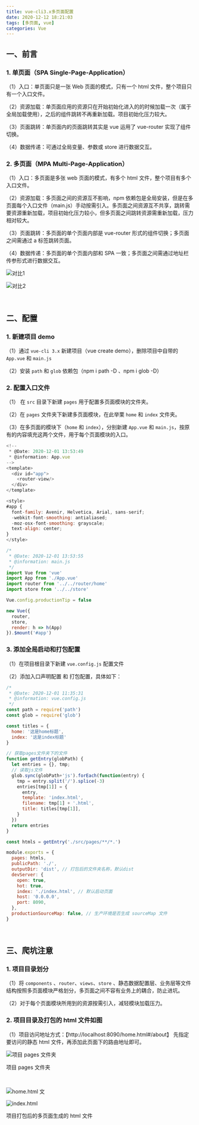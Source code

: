 ```yaml
---
title: vue-cli3.x多页面配置
date: 2020-12-12 18:21:03
tags: [多页面, vue]
categories: Vue
---
```



## 一、前言

### 1. 单页面（SPA Single-Page-Application）


（1）入口：单页面只是一张 Web 页面的模式，只有一个 html 文件，整个项目只有一个入口文件。

（2）资源加载：单页面应用的资源只在开始初始化进入的的时候加载一次（属于全局加载使用），之后的组件跳转不再重新加载。项目初始化压力较大。

（3）页面跳转：单页面内的页面跳转其实是 vue 运用了 vue-router 实现了组件切换。

（4）数据传递：可通过全局变量、参数或 store 进行数据交互。 


### 2. 多页面（MPA Multi-Page-Application）

（1）入口：多页面是多张 web 页面的模式，有多个 html 文件，整个项目有多个入口文件。

（2）资源加载：多页面之间的资源互不影响，npm 依赖包是全局安装，但是在多页面每个入口文件（main.js）手动按需引入。多页面之间资源互不共享，跳转需要资源重新加载，项目初始化压力较小，但多页面之间跳转资源需重新加载，压力相对较大。

（3）页面跳转：多页面的单个页面内部是 vue-router 形式的组件切换；多页面之间需通过 a 标签跳转页面。

（4）数据传递：多页面的单个页面内部和 SPA 一致；多页面之间需通过地址栏传参形式进行数据交互。


![对比1](https://img2020.cnblogs.com/blog/1855591/202012/1855591-20201201181302818-1993906304.png)

![对比2](https://img2020.cnblogs.com/blog/1855591/202012/1855591-20201201185858593-1215493062.png)

<br>

## 二、配置

### 1. 新建项目 demo 

（1）通过 `vue-cli 3.x` 新建项目（vue create demo），删除项目中自带的 `App.vue` 和 `main.js`

（2）安装 `path` 和 `glob` 依赖包（npm i path -D 、npm i glob -D）

### 2. 配置入口文件

（1） 在 `src` 目录下新建 `pages` 用于配置多页面模块的文件夹。

（2）在 `pages` 文件夹下新建多页面模块，在此举栗 `home` 和 `index` 文件夹。

（3）在多页面的模块下（`home` 和 `index`），分别新建 `App.vue` 和 `main.js`，按原有的内容填充这两个文件，用于每个页面模块的入口。 


```javascript
<!--
 * @Date: 2020-12-01 13:53:49
 * @information: App.vue
-->
<template>
  <div id="app">
    <router-view/>
  </div>
</template>

<style>
#app {
  font-family: Avenir, Helvetica, Arial, sans-serif;
  -webkit-font-smoothing: antialiased;
  -moz-osx-font-smoothing: grayscale;
  text-align: center;
}
</style>
```


```javascript
/*
 * @Date: 2020-12-01 13:53:55
 * @information: main.js
 */
import Vue from 'vue'
import App from './App.vue'
import router from '../../router/home'
import store from '../../store'

Vue.config.productionTip = false

new Vue({
  router,
  store,
  render: h => h(App)
}).$mount('#app')
```



### 3. 添加全局启动和打包配置

（1）在项目根目录下新建 `vue.config.js` 配置文件 

（2）添加入口声明配置 和 打包配置，具体如下：

```javascript
/*
 * @Date: 2020-12-01 11:35:31
 * @information: vue.config.js
 */
const path = require('path')
const glob = require('glob')

const titles = {
  home: '这是home标题',
  index: '这是index标题'
}

// 获取pages文件夹下的文件
function getEntry(globPath) {
  let entries = {}, tmp;
  // 读取js文件
  glob.sync(globPath+'js').forEach(function(entry) {
    tmp = entry.split('/').splice(-3)
    entries[tmp[1]] = {
      entry,
      template: 'index.html',
      filename: tmp[1] + '.html',
      title: titles[tmp[1]],
    }
  })
  return entries
}

const htmls = getEntry('./src/pages/**/*.')

module.exports = {
  pages: htmls,
  publicPath: './',
  outputDir: 'dist', // 打包后的文件夹名称，默认dist
  devServer: {
    open: true,
    hot: true,
    index: './index.html', // 默认启动页面
    host: '0.0.0.0',
    port: 8090,
  },
  productionSourceMap: false, // 生产环境是否生成 sourceMap 文件
}
```

<br>

## 三、爬坑注意

### 1. 项目目录划分

（1）将 `components` 、`router`、`views`、`store` 、静态数据配置层、业务层等文件结构按照多页面模块严格划分，多页面之间不容有业务上的耦合，防止进坑。

（2）对于每个页面模块所用到的资源按需引入，减轻模块加载压力。

### 2. 项目目录及打包的 html 文件如图

（1）项目访问地址方式：【http://localhost:8090/home.html#/about】 先指定要访问的静态 html 文件，再添加此页面下的路由地址即可。


![项目 pages 文件夹](https://img2020.cnblogs.com/blog/1855591/202012/1855591-20201201182116492-1947954617.png)

项目 pages 文件夹

<br>

![home.html 文](https://img2020.cnblogs.com/blog/1855591/202012/1855591-20201201182158294-281140356.png)

![index.html](https://img2020.cnblogs.com/blog/1855591/202012/1855591-20201201182206734-111809435.png)

项目打包后的多页面生成的 html 文件


<br><br><br>

